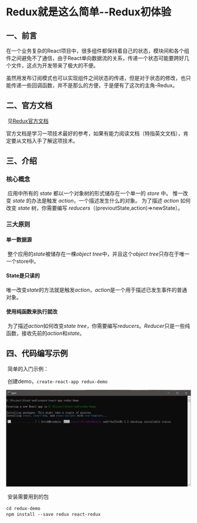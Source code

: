 # Redux就是这么简单--Redux初体验

## 一、前言

​		在一个业务复杂的React项目中，很多组件都保持着自己的状态，模块间和各个组件之间避免不了通信，由于React单向数据流的关系，传递一个状态可能要跨好几个文件，这点为开发带来了极大的不便。

​		虽然用发布订阅模式也可以实现组件之间状态的传递，但是对于状态的修改，也只能传递一些回调函数，并不是那么的方便，于是便有了这次的主角-Redux。

## 二、官方文档

​		见[Redux官方文档](https://www.redux.org.cn/)

​		官方文档是学习一项技术最好的参考，如果有能力阅读文档（特指英文文档），肯定要从文档入手了解这项技术。

## 三、介绍

### 核心概念

​		应用中所有的 *state* 都以一个对象树的形式储存在一个单一的 *store* 中。 惟一改变 *state* 的办法是触发 *action*，一个描述发生什么的对象。 为了描述 *action* 如何改变 *state* 树，你需要编写 *reducers*（(previoutState,action)=>newState）。

### 三大原则

#### 单一数据源

​				整个应用的*state*被储存在一棵*object tree*中，并且这个*object tree*只存在于唯一一个store中。

#### **State**是只读的

​				唯一改变*state*的方法就是触发*action*，*action*是一个用于描述已发生事件的普通对象。

#### 使用纯函数来执行就改

​				为了描述*action*如何改变*state tree*，你需要编写*reducers*。*Reducer*只是一些纯函数，接收先前的*action*和*state*。	

## 四、代码编写示例

​			简单的入门示例：

​			创建demo，`create-react-app redux-demo`

![image-20200523132219955](.\assets\image-20200523132219955.png)

​			安装需要用到的包

```shell
cd redux-demo
npm install --save redux react-redux
```

